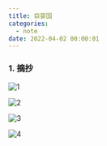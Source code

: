 ```yaml
---
title: 巨婴国
categories:
  - note
date: 2022-04-02 00:00:01
---
```


### 1.  摘抄

![1](2022-04-02巨婴国/1.jpg)

![2](2022-04-02巨婴国/2.jpg)

![3](2022-04-02巨婴国/3.jpg)

![4](2022-04-02巨婴国/4.jpg)